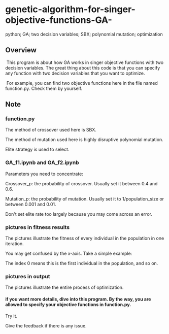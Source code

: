 # genetic-algorithm-for-singer-objective-functions-GA-
python; GA; two decision variables; SBX; polynomial mutation; optimization

## Overview

​	This program is about how GA works in singer objective functions with two decision variables. The great thing about this code is that you can specify any function with two decision variables that you want to optimize.

​	For example, you can find two objective functions here in the file named function.py. Check them by yourself.  

## Note

### function.py

The method of crossover used here is SBX.

The method of mutation used here is highly disruptive polynomial mutation.

Elite strategy is used to select.

### GA_f1.ipynb and GA_f2.ipynb

Parameters you need to concentrate:

Crossover_p: the probability of crossover. Usually set it between 0.4 and 0.6.

Mutation_p: the probability of mutation. Usually set it to 1/population_size or between 0.001 and 0.01.

Don't set elite rate too largely because you may come across an error.

### pictures in fitness results

The pictures illustrate the fitness of every individual in the population in one iteration.

You may get confused by the x-axis. Take a simple example:

The index 0 means this is the first individual in the population, and so on.

### pictures in output

The pictures illustrate the entire process of optimization. 



#### if you want more details, dive into this program. By the way, you are allowed to specify your objective functions in function.py.

Try it.

Give the feedback if there is any issue.



### 
